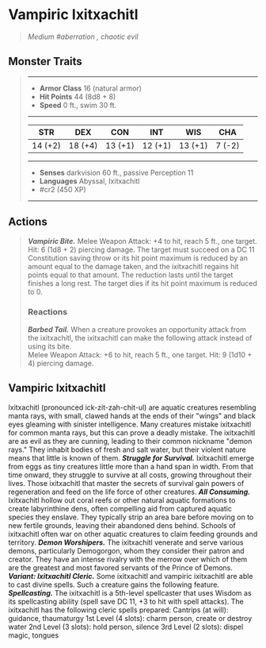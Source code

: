 # Vampiric Ixitxachitl
>*Medium #aberration , chaotic evil*
## Monster Traits
>___
>- **Armor Class** 16 (natural armor)
>- **Hit Points** 44 (8d8 + 8)
>- **Speed** 0 ft., swim 30 ft.
>___
>|STR|DEX|CON|INT|WIS|CHA|
>|:---:|:---:|:---:|:---:|:---:|:---:|
>|14 (+2)|18 (+4)|13 (+1)|12 (+1)|13 (+1)|7 (-2)|
>___
>- **Senses** darkvision 60 ft., passive Perception 11
>- **Languages** Abyssal, Ixitxachitl
>- #cr2 (450 XP)
>___
## Actions
>***Vampiric Bite.*** Melee Weapon Attack: +4 to hit, reach 5 ft., one target. Hit: 6 (1d8 + 2) piercing damage. The target must succeed on a DC 11 Constitution saving throw or its hit point maximum is reduced by an amount equal to the damage taken, and the ixitxachitl regains hit points equal to that amount. The reduction lasts until the target finishes a long rest. The target dies if its hit point maximum is reduced to 0.  
>
>### Reactions
>***Barbed Tail.*** When a creature provokes an opportunity attack from the ixitxachitl, the ixitxachitl can make the following attack instead of using its bite.  
>Melee Weapon Attack: +6 to hit, reach 5 ft., one target. Hit: 9 (1d10 + 4) piercing damage.
## Vampiric Ixitxachitl
Ixitxachitl (pronounced ick-zit-zah-chit-ul) are aquatic creatures resembling manta rays, with small, clawed hands at the ends of their "wings" and black eyes gleaming with sinister intelligence. Many creatures mistake ixitxachitl for common manta rays, but this can prove a deadly mistake. The ixitxachitl are as evil as they are cunning, leading to their common nickname "demon rays." They inhabit bodies of fresh and salt water, but their violent nature means that little is known of them.
***Struggle for Survival.***  Ixitxachitl emerge from eggs as tiny creatures little more than a hand span in width. From that time onward, they struggle to survive at all costs, growing throughout their lives. Those ixitxachitl that master the secrets of survival gain powers of regeneration and feed on the life force of other creatures.
***All Consuming.*** Ixitxachitl hollow out coral reefs or other natural aquatic formations to create labyrinthine dens, often compelling aid from captured aquatic species they enslave. They typically strip an area bare before moving on to new fertile grounds, leaving their abandoned dens behind. Schools of ixitxachitl often war on other aquatic creatures to claim feeding grounds and territory.
***Demon Worshipers.*** The ixitxachitl venerate and serve various demons, particularly Demogorgon, whom they consider their patron and creator. They have an intense rivalry with the merrow over which of them are the greatest and most favored servants of the Prince of Demons.
***Variant: Ixitxachitl Cleric.*** Some ixitxachitl and vampiric ixitxachitl are able to cast divine spells. Such a creature gains the following feature.
***Spellcasting.*** The ixitxachitl is a 5th-level spellcaster that uses Wisdom as its spellcasting ability (spell save DC 11, +3 to hit with spell attacks). The ixitxachitl has the following cleric spells prepared:
Cantrips (at will): guidance, thaumaturgy
1st Level (4 slots): charm person, create or destroy water
2nd Level (3 slots): hold person, silence
3rd Level (2 slots): dispel magic, tongues